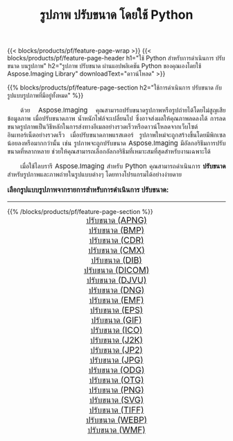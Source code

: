 ﻿---
title: รูปภาพ ปรับขนาด โดยใช้ Python 
weight: 3920
url: /th/python-net/resize/ 
lang: th
langdirlevel: 2
locales: zh-hans,ja,it,ru,de,es,fr,nl,id,lt,pl,pt,vi,tr,ko,zh-hant,ar,hi,th,sv,cs,uk,he
description: การใช้ไลบรารี Aspose.Imaging กับรูปภาพและรูปภาพ ปรับขนาด โดยใช้แอปพลิเคชัน Python และ API เซิร์ฟเวอร์ของคุณเอง
---

{{< blocks/products/pf/feature-page-wrap >}}
{{< blocks/products/pf/feature-page-header h1="ใช้ Python สำหรับการดำเนินการ ปรับขนาด บนรูปภาพ" h2="รูปภาพ ปรับขนาด ผ่านแอปพลิเคชัน Python ของคุณเองโดยใช้ Aspose.Imaging Library" downloadText="ดาวน์โหลด" >}}


{{% blocks/products/pf/feature-page-section  h2="ใช้การดำเนินการ ปรับขนาด กับรูปแบบรูปภาพที่มีอยู่ทั้งหมด" %}}
<p align="justify" style="text-indent:2em;font-size:15px;">
ด้วย Aspose.Imaging คุณสามารถปรับขนาดรูปภาพหรือรูปถ่ายได้โดยไม่สูญเสียข้อมูลภาพ เมื่อปรับขนาดภาพ น้ำหนักไฟล์จะเปลี่ยนไป ซึ่งอาจส่งผลให้คุณภาพลดลงได้ การลดขนาดรูปภาพเป็นวิธีหลักในการส่งทางอีเมลอย่างรวดเร็วหรือดาวน์โหลดจากเว็บไซต์อินเทอร์เน็ตอย่างรวดเร็ว เมื่อปรับขนาดภาพแรสเตอร์ รูปภาพใหม่จะถูกสร้างขึ้นโดยมีพิกเซลน้อยลงหรือมากกว่านั้น เช่น รูปภาพจะถูกปรับขนาด Aspose.Imaging มีอัลกอริธึมการปรับขนาดที่หลากหลาย ช่วยให้คุณสามารถเลือกอัลกอริธึมที่เหมาะสมที่สุดสำหรับงานเฉพาะได้
</p>
<p align="justify" style="text-indent:2em;font-size:15px;">
เมื่อใช้ไลบรารี Aspose.Imaging สำหรับ Python คุณสามารถดำเนินการ <b>ปรับขนาด</b> สำหรับรูปภาพและภาพถ่ายในรูปแบบต่างๆ โดยทางโปรแกรมได้อย่างง่ายดาย
</p>
<h3 style="margin-top:16px;">
เลือกรูปแบบรูปภาพจากรายการสำหรับการดำเนินการ ปรับขนาด:
</h3>
<hr/>
{{% /blocks/products/pf/feature-page-section %}}
<div class="container-fluid productfamilypage bg-gray">
    <div class="convertypes bg-gray agp-content section">
        <div class="container">
		<div class="row other-converters" style="gap: 10px;font-size: 19px;text-align:center;">
		    <div class='col-md-3 other-converter remove-lp remove-rp'><a href="/imaging/th/python-net/resize/apng/" style="padding:15px;">ปรับขนาด (APNG)</a></div><div class='col-md-3 other-converter remove-lp remove-rp'><a href="/imaging/th/python-net/resize/bmp/" style="padding:15px;">ปรับขนาด (BMP)</a></div><div class='col-md-3 other-converter remove-lp remove-rp'><a href="/imaging/th/python-net/resize/cdr/" style="padding:15px;">ปรับขนาด (CDR)</a></div><div class='col-md-3 other-converter remove-lp remove-rp'><a href="/imaging/th/python-net/resize/cmx/" style="padding:15px;">ปรับขนาด (CMX)</a></div><div class='col-md-3 other-converter remove-lp remove-rp'><a href="/imaging/th/python-net/resize/dib/" style="padding:15px;">ปรับขนาด (DIB)</a></div><div class='col-md-3 other-converter remove-lp remove-rp'><a href="/imaging/th/python-net/resize/dicom/" style="padding:15px;">ปรับขนาด (DICOM)</a></div><div class='col-md-3 other-converter remove-lp remove-rp'><a href="/imaging/th/python-net/resize/djvu/" style="padding:15px;">ปรับขนาด (DJVU)</a></div><div class='col-md-3 other-converter remove-lp remove-rp'><a href="/imaging/th/python-net/resize/dng/" style="padding:15px;">ปรับขนาด (DNG)</a></div><div class='col-md-3 other-converter remove-lp remove-rp'><a href="/imaging/th/python-net/resize/emf/" style="padding:15px;">ปรับขนาด (EMF)</a></div><div class='col-md-3 other-converter remove-lp remove-rp'><a href="/imaging/th/python-net/resize/eps/" style="padding:15px;">ปรับขนาด (EPS)</a></div><div class='col-md-3 other-converter remove-lp remove-rp'><a href="/imaging/th/python-net/resize/gif/" style="padding:15px;">ปรับขนาด (GIF)</a></div><div class='col-md-3 other-converter remove-lp remove-rp'><a href="/imaging/th/python-net/resize/ico/" style="padding:15px;">ปรับขนาด (ICO)</a></div><div class='col-md-3 other-converter remove-lp remove-rp'><a href="/imaging/th/python-net/resize/j2k/" style="padding:15px;">ปรับขนาด (J2K)</a></div><div class='col-md-3 other-converter remove-lp remove-rp'><a href="/imaging/th/python-net/resize/jp2/" style="padding:15px;">ปรับขนาด (JP2)</a></div><div class='col-md-3 other-converter remove-lp remove-rp'><a href="/imaging/th/python-net/resize/jpg/" style="padding:15px;">ปรับขนาด (JPG)</a></div><div class='col-md-3 other-converter remove-lp remove-rp'><a href="/imaging/th/python-net/resize/odg/" style="padding:15px;">ปรับขนาด (ODG)</a></div><div class='col-md-3 other-converter remove-lp remove-rp'><a href="/imaging/th/python-net/resize/otg/" style="padding:15px;">ปรับขนาด (OTG)</a></div><div class='col-md-3 other-converter remove-lp remove-rp'><a href="/imaging/th/python-net/resize/png/" style="padding:15px;">ปรับขนาด (PNG)</a></div><div class='col-md-3 other-converter remove-lp remove-rp'><a href="/imaging/th/python-net/resize/svg/" style="padding:15px;">ปรับขนาด (SVG)</a></div><div class='col-md-3 other-converter remove-lp remove-rp'><a href="/imaging/th/python-net/resize/tiff/" style="padding:15px;">ปรับขนาด (TIFF)</a></div><div class='col-md-3 other-converter remove-lp remove-rp'><a href="/imaging/th/python-net/resize/webp/" style="padding:15px;">ปรับขนาด (WEBP)</a></div><div class='col-md-3 other-converter remove-lp remove-rp'><a href="/imaging/th/python-net/resize/wmf/" style="padding:15px;">ปรับขนาด (WMF)</a></div>
                </div>
        </div>
    </div>
</div>
<br/>
